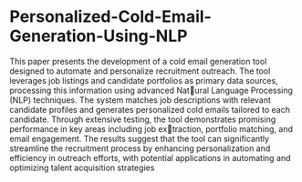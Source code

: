 # Personalized-Cold-Email-Generation-Using-NLP


This paper presents the development
of a cold email generation tool designed to automate
and personalize recruitment outreach. The tool leverages
job listings and candidate portfolios as primary data
sources, processing this information using advanced Natural Language Processing (NLP) techniques. The system
matches job descriptions with relevant candidate profiles
and generates personalized cold emails tailored to each
candidate. Through extensive testing, the tool demonstrates
promising performance in key areas including job extraction, portfolio matching, and email engagement. The
results suggest that the tool can significantly streamline
the recruitment process by enhancing personalization and
efficiency in outreach efforts, with potential applications
in automating and optimizing talent acquisition strategies
